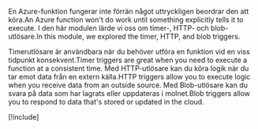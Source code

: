 <span data-ttu-id="b06e5-101">En Azure-funktion fungerar inte förrän något uttryckligen beordrar den att köra.</span><span class="sxs-lookup"><span data-stu-id="b06e5-101">An Azure function won't do work until something explicitly tells it to execute.</span></span> <span data-ttu-id="b06e5-102">I den här modulen lärde vi oss om timer-, HTTP- och blob-utlösare.</span><span class="sxs-lookup"><span data-stu-id="b06e5-102">In this module, we explored the timer, HTTP, and blob triggers.</span></span>

<span data-ttu-id="b06e5-103">Timerutlösare är användbara när du behöver utföra en funktion vid en viss tidpunkt konsekvent.</span><span class="sxs-lookup"><span data-stu-id="b06e5-103">Timer triggers are great when you need to execute a function at a consistent time.</span></span> <span data-ttu-id="b06e5-104">Med HTTP-utlösare kan du köra logik när du tar emot data från en extern källa.</span><span class="sxs-lookup"><span data-stu-id="b06e5-104">HTTP triggers allow you to execute logic when you receive data from an outside source.</span></span> <span data-ttu-id="b06e5-105">Med Blob-utlösare kan du svara på data som har lagrats eller uppdateras i molnet.</span><span class="sxs-lookup"><span data-stu-id="b06e5-105">Blob triggers allow you to respond to data that's stored or updated in the cloud.</span></span>

[!include[](../../../includes/azure-sandbox-cleanup.md)]